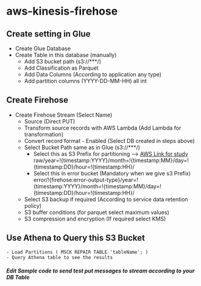 # aws-kinesis-firehose
 
## Create setting in Glue
- Create Glue Database
- Create Table in this database (manually)
	- Add S3 bucket path (s3://***/)
	- Add Classification as Parquet
	- Add Data Columns (According to application any type)
	- Add partition columns (YYYY-DD-MM-HH) all int

## Create Firehose	
- Create Firehose Stream (Select Name)
	- Source (Direct PUT)
    - Transform source records with AWS Lambda (Add Lambda for transformation)
	- Convert record format - Enabled (Select DB created in steps above)
	- Select Bucket Path same as in Glue (s3://***/)
		- Select this as S3 Prefix for partitioning --> [AWS Link for study](https://docs.aws.amazon.com/firehose/latest/dev/s3-prefixes.html)\
		raw/year=!{timestamp:YYYY}/month=!{timestamp:MM}/day=!{timestamp:DD}/hour=!{timestamp:HH}/
		- Select this in error bucket (Mandatory when we give s3 Prefix)\
		error/!{firehose:error-output-type}/year=!{timestamp:YYYY}/month=!{timestamp:MM}/day=!{timestamp:DD}/hour=!{timestamp:HH}/
	- Select S3 backup if required (According to service data retention policy)
	- S3 buffer conditions (for parquet select maximum values)
	- S3 compression and encryption (If required select KMS)

## Use Athena to Query this S3 Bucket
    - Load Partitions ( MSCK REPAIR TABLE 'tableName'; )
    - Query Athena table to see the results

##### Edit Sample code to send test put messages to stream according to your DB Table

